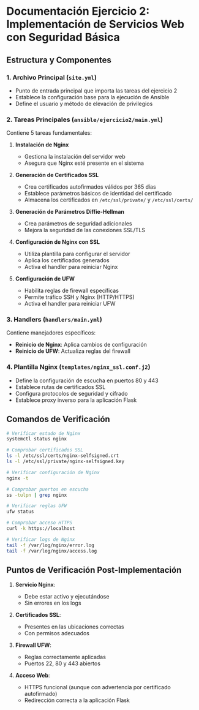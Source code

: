 # Documentación Ejercicio 2: Implementación de Servicios Web con Seguridad Básica

## Estructura y Componentes

### 1. Archivo Principal (`site.yml`)
- Punto de entrada principal que importa las tareas del ejercicio 2
- Establece la configuración base para la ejecución de Ansible
- Define el usuario y método de elevación de privilegios

### 2. Tareas Principales (`ansible/ejercicio2/main.yml`)
Contiene 5 tareas fundamentales:
1. **Instalación de Nginx**
   - Gestiona la instalación del servidor web
   - Asegura que Nginx esté presente en el sistema

2. **Generación de Certificados SSL**
   - Crea certificados autofirmados válidos por 365 días
   - Establece parámetros básicos de identidad del certificado
   - Almacena los certificados en `/etc/ssl/private/` y `/etc/ssl/certs/`

3. **Generación de Parámetros Diffie-Hellman**
   - Crea parámetros de seguridad adicionales
   - Mejora la seguridad de las conexiones SSL/TLS

4. **Configuración de Nginx con SSL**
   - Utiliza plantilla para configurar el servidor
   - Aplica los certificados generados
   - Activa el handler para reiniciar Nginx

5. **Configuración de UFW**
   - Habilita reglas de firewall específicas
   - Permite tráfico SSH y Nginx (HTTP/HTTPS)
   - Activa el handler para reiniciar UFW

### 3. Handlers (`handlers/main.yml`)
Contiene manejadores específicos:
- **Reinicio de Nginx**: Aplica cambios de configuración
- **Reinicio de UFW**: Actualiza reglas del firewall

### 4. Plantilla Nginx (`templates/nginx_ssl.conf.j2`)
- Define la configuración de escucha en puertos 80 y 443
- Establece rutas de certificados SSL
- Configura protocolos de seguridad y cifrado
- Establece proxy inverso para la aplicación Flask

## Comandos de Verificación

``` bash
# Verificar estado de Nginx
systemctl status nginx

# Comprobar certificados SSL
ls -l /etc/ssl/certs/nginx-selfsigned.crt
ls -l /etc/ssl/private/nginx-selfsigned.key

# Verificar configuración de Nginx
nginx -t

# Comprobar puertos en escucha
ss -tulpn | grep nginx

# Verificar reglas UFW
ufw status

# Comprobar acceso HTTPS
curl -k https://localhost

# Verificar logs de Nginx
tail -f /var/log/nginx/error.log
tail -f /var/log/nginx/access.log
```

## Puntos de Verificación Post-Implementación

1. **Servicio Nginx**:
   - Debe estar activo y ejecutándose
   - Sin errores en los logs

2. **Certificados SSL**:
   - Presentes en las ubicaciones correctas
   - Con permisos adecuados

3. **Firewall UFW**:
   - Reglas correctamente aplicadas
   - Puertos 22, 80 y 443 abiertos

4. **Acceso Web**:
   - HTTPS funcional (aunque con advertencia por certificado autofirmado)
   - Redirección correcta a la aplicación Flask
